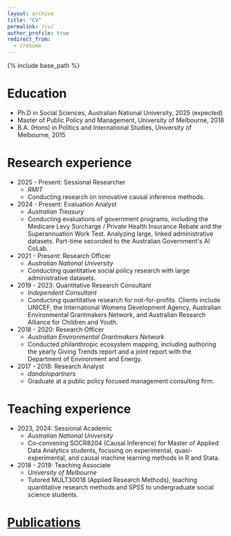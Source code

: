 ```yaml
---
layout: archive
title: "CV"
permalink: /cv/
author_profile: true
redirect_from:
  - /resume
---
```


{% include base_path %}

Education
======
* Ph.D in Social Sciences, Australian National University, 2025 (expected)
* Master of Public Policy and Management, University of Melbourne, 2018
* B.A. (Hons) in Politics and International Studies, University of Melbourne, 2015

Research experience
======
* 2025 - Present: Sessional Researcher
  * _RMIT_
  * Conducting research on innovative causal inference methods.
* 2024 - Present: Evaluation Analyst
  * _Australian Treasury_
  * Conducting evaluations of government programs, including the Medicare Levy Surcharge / Private Health Insurance Rebate and the Superannuation Work Test. Analyzing large, linked administrative datasets. Part-time seconded to the Australian Government's AI CoLab.
* 2021 - Present: Research Officer
  * _Australian National University_
  * Conducting quantitative social policy research with large administrative datasets.
* 2019 - 2023: Quantitative Research Consultant
    * _Independent Consultant_
    * Conducting quantitative research for not-for-profits. Clients include UNICEF, the International Womens Development Agency, Australian Environmental Grantmakers Network, and Australian Research Alliance for Children and Youth.
* 2018 - 2020: Research Officer
  * _Australian Environmental Grantmakers Network_
  * Conducted philanthropic ecosystem mapping, including authoring the yearly Giving Trends report and a joint report with the Department of Environment and Energy.
* 2017 - 2018: Research Analyst
  * _dandolopartners_
  * Graduate at a public policy focused management consulting firm.

Teaching experience
======
* 2023, 2024: Sessional Academic
  * _Australian National University_
  * Co-convening SOCR8204 (Causal Inference) for Master of Applied Data Analytics students, focusing on experimental, quasi-experimental, and causal machine learning methods in R and Stata.
* 2018 - 2019: Teaching Associate
  * _University of Melbourne_
  * Tutored MULT30018 (Applied Research Methods), teaching quantitative research methods and SPSS to undergraduate social science students.
  
[Publications](https://pbrehill.github.io/publications/)
=====
[//]: # (Skills)

[//]: # (======)

[//]: # (* Statistical programming)

[//]: # (  * R)

[//]: # (  * Python)

[//]: # (  * SPSS)

[//]: # (* Skill 2)

[//]: # (  * Sub-skill 2.1)

[//]: # (  * Sub-skill 2.2)

[//]: # (  * Sub-skill 2.3)

[//]: # (* Skill 3)
  
[//]: # (Talks)

[//]: # (======)

[//]: # (  <ul>{% for post in site.talks reversed %})

[//]: # (    {% include archive-single-talk-cv.html  %})

[//]: # (  {% endfor %}</ul>)
  
[//]: # (Teaching)

[//]: # (======)

[//]: # (  <ul>{% for post in site.teaching reversed %})

[//]: # (    {% include archive-single-cv.html %})

[//]: # (  {% endfor %}</ul>)
